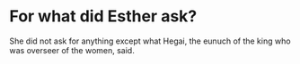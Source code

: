 # For what did Esther ask?

She did not ask for anything except what Hegai, the eunuch of the king who was overseer of the women, said.
